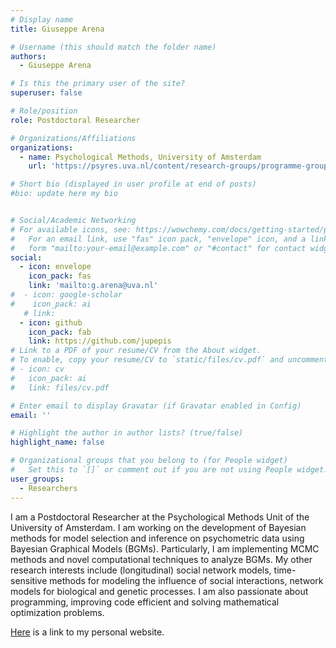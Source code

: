 ```yaml
---
# Display name
title: Giuseppe Arena

# Username (this should match the folder name)
authors:
  - Giuseppe Arena

# Is this the primary user of the site?
superuser: false

# Role/position
role: Postdoctoral Researcher

# Organizations/Affiliations
organizations:
  - name: Psychological Methods, University of Amsterdam
    url: 'https://psyres.uva.nl/content/research-groups/programme-group-psychological-methods/programme-group-psychological-methods.html'

# Short bio (displayed in user profile at end of posts)
#bio: update here my bio


# Social/Academic Networking
# For available icons, see: https://wowchemy.com/docs/getting-started/page-builder/#icons
#   For an email link, use "fas" icon pack, "envelope" icon, and a link in the
#   form "mailto:your-email@example.com" or "#contact" for contact widget.
social:
  - icon: envelope
    icon_pack: fas
    link: 'mailto:g.arena@uva.nl'
#  - icon: google-scholar
#    icon_pack: ai
   # link: 
  - icon: github
    icon_pack: fab
    link: https://github.com/jupepis
# Link to a PDF of your resume/CV from the About widget.
# To enable, copy your resume/CV to `static/files/cv.pdf` and uncomment the lines below.
# - icon: cv
#   icon_pack: ai
#   link: files/cv.pdf

# Enter email to display Gravatar (if Gravatar enabled in Config)
email: ''

# Highlight the author in author lists? (true/false)
highlight_name: false

# Organizational groups that you belong to (for People widget)
#   Set this to `[]` or comment out if you are not using People widget.
user_groups:
  - Researchers
---
```

I am a Postdoctoral Researcher at the Psychological Methods Unit of the University of Amsterdam. I am working on the development of Bayesian methods for model selection and inference on psychometric data using Bayesian Graphical Models (BGMs). Particularly, I am implementing MCMC methods and novel computational techniques to analyze BGMs.
My other research interests include (longitudinal) social network models, time-sensitive methods for modeling the influence of social interactions, network models for biological and genetic processes. I am also passionate about programming, improving code efficient and solving mathematical optimization problems.

[Here](https://giuseppearena.com) is a link to my personal website.